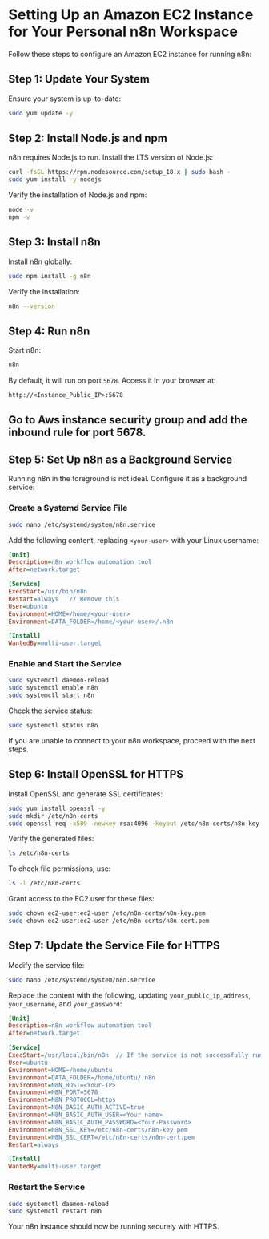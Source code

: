 # Setting Up an Amazon EC2 Instance for Your Personal n8n Workspace

Follow these steps to configure an Amazon EC2 instance for running n8n:

## Step 1: Update Your System
Ensure your system is up-to-date:

```bash
sudo yum update -y
```

## Step 2: Install Node.js and npm
n8n requires Node.js to run. Install the LTS version of Node.js:

```bash
curl -fsSL https://rpm.nodesource.com/setup_18.x | sudo bash -
sudo yum install -y nodejs
```

Verify the installation of Node.js and npm:

```bash
node -v
npm -v
```

## Step 3: Install n8n
Install n8n globally:

```bash
sudo npm install -g n8n
```

Verify the installation:

```bash
n8n --version
```

## Step 4: Run n8n
Start n8n:

```bash
n8n
```

By default, it will run on port `5678`. Access it in your browser at:

```
http://<Instance_Public_IP>:5678
```

## Go to Aws instance security group and add the inbound rule for port 5678.

## Step 5: Set Up n8n as a Background Service
Running n8n in the foreground is not ideal. Configure it as a background service:

### Create a Systemd Service File

```bash
sudo nano /etc/systemd/system/n8n.service
```

Add the following content, replacing `<your-user>` with your Linux username:

```ini
[Unit]
Description=n8n workflow automation tool
After=network.target

[Service]
ExecStart=/usr/bin/n8n
Restart=always   // Remove this 
User=ubuntu
Environment=HOME=/home/<your-user>
Environment=DATA_FOLDER=/home/<your-user>/.n8n

[Install]
WantedBy=multi-user.target
```

### Enable and Start the Service

```bash
sudo systemctl daemon-reload
sudo systemctl enable n8n
sudo systemctl start n8n
```

Check the service status:

```bash
sudo systemctl status n8n
```

If you are unable to connect to your n8n workspace, proceed with the next steps.

## Step 6: Install OpenSSL for HTTPS
Install OpenSSL and generate SSL certificates:

```bash
sudo yum install openssl -y
sudo mkdir /etc/n8n-certs
sudo openssl req -x509 -newkey rsa:4096 -keyout /etc/n8n-certs/n8n-key.pem -out /etc/n8n-certs/n8n-cert.pem -days 365 -nodes
```

Verify the generated files:

```bash
ls /etc/n8n-certs
```

To check file permissions, use:

```bash
ls -l /etc/n8n-certs
```

Grant access to the EC2 user for these files:

```bash
sudo chown ec2-user:ec2-user /etc/n8n-certs/n8n-key.pem
sudo chown ec2-user:ec2-user /etc/n8n-certs/n8n-cert.pem
```

## Step 7: Update the Service File for HTTPS
Modify the service file:

```bash
sudo nano /etc/systemd/system/n8n.service
```

Replace the content with the following, updating `your_public_ip_address`, `your_username`, and `your_password`:

```ini
[Unit]
Description=n8n workflow automation tool
After=network.target

[Service]
ExecStart=/usr/local/bin/n8n  // If the service is not successfully running because you are pointing to wrong n8n . Use which n8n
User=ubuntu
Environment=HOME=/home/ubuntu
Environment=DATA_FOLDER=/home/ubuntu/.n8n
Environment=N8N_HOST=<Your-IP>
Environment=N8N_PORT=5678
Environment=N8N_PROTOCOL=https
Environment=N8N_BASIC_AUTH_ACTIVE=true
Environment=N8N_BASIC_AUTH_USER=<Your name>
Environment=N8N_BASIC_AUTH_PASSWORD=<Your-Password>
Environment=N8N_SSL_KEY=/etc/n8n-certs/n8n-key.pem
Environment=N8N_SSL_CERT=/etc/n8n-certs/n8n-cert.pem
Restart=always

[Install]
WantedBy=multi-user.target
```

### Restart the Service

```bash
sudo systemctl daemon-reload
sudo systemctl restart n8n
```

Your n8n instance should now be running securely with HTTPS.
